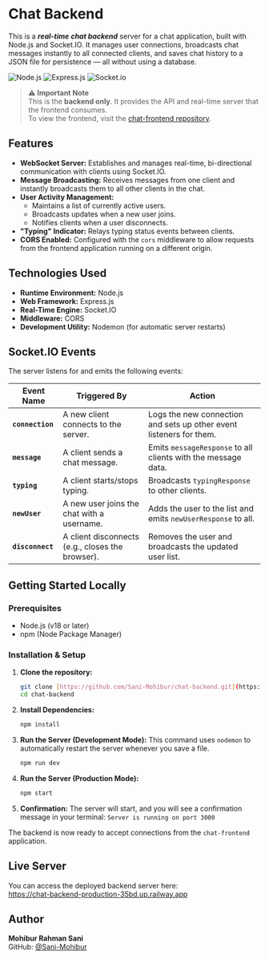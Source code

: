# Chat Backend

This is a **_real-time chat backend_** server for a chat application, built with Node.js and Socket.IO. It manages user connections, broadcasts chat messages instantly to all connected clients, and saves chat history to a JSON file for persistence — all without using a database.

![Node.js](https://img.shields.io/badge/Node.js-339933?style=for-the-badge&logo=nodedotjs&logoColor=white)
![Express.js](https://img.shields.io/badge/Express.js-000000?style=for-the-badge&logo=express&logoColor=white)
![Socket.io](https://img.shields.io/badge/Socket.io-010101?style=for-the-badge&logo=socket.io&logoColor=white)

> **⚠️ Important Note**  
> This is the **backend only**. It provides the API and real-time server that the frontend consumes.  
> To view the frontend, visit the [chat-frontend repository](https://github.com/Sani-Mohibur/chat-frontend).


## Features

* **WebSocket Server:** Establishes and manages real-time, bi-directional communication with clients using Socket.IO.
* **Message Broadcasting:** Receives messages from one client and instantly broadcasts them to all other clients in the chat.
* **User Activity Management:**
    * Maintains a list of currently active users.
    * Broadcasts updates when a new user joins.
    * Notifies clients when a user disconnects.
* **"Typing" Indicator:** Relays typing status events between clients.
* **CORS Enabled:** Configured with the `cors` middleware to allow requests from the frontend application running on a different origin.

## Technologies Used

* **Runtime Environment:** Node.js
* **Web Framework:** Express.js
* **Real-Time Engine:** Socket.IO
* **Middleware:** CORS
* **Development Utility:** Nodemon (for automatic server restarts)

## Socket.IO Events

The server listens for and emits the following events:

| Event Name          | Triggered By                                     | Action                                                              |
| ------------------- | ------------------------------------------------ | ------------------------------------------------------------------- |
| **`connection`** | A new client connects to the server.             | Logs the new connection and sets up other event listeners for them. |
| **`message`** | A client sends a chat message.                   | Emits `messageResponse` to all clients with the message data.       |
| **`typing`** | A client starts/stops typing.                    | Broadcasts `typingResponse` to other clients.                       |
| **`newUser`** | A new user joins the chat with a username.       | Adds the user to the list and emits `newUserResponse` to all.       |
| **`disconnect`** | A client disconnects (e.g., closes the browser). | Removes the user and broadcasts the updated user list.              |

## Getting Started Locally

### Prerequisites

* Node.js (v18 or later)
* npm (Node Package Manager)

### Installation & Setup

1.  **Clone the repository:**
    ```sh
    git clone [https://github.com/Sani-Mohibur/chat-backend.git](https://github.com/Sani-Mohibur/chat-backend.git)
    cd chat-backend
    ```

2.  **Install Dependencies:**
    ```sh
    npm install
    ```

3.  **Run the Server (Development Mode):**
    This command uses `nodemon` to automatically restart the server whenever you save a file.
    ```sh
    npm run dev
    ```

4.  **Run the Server (Production Mode):**
    ```sh
    npm start
    ```

5.  **Confirmation:**
    The server will start, and you will see a confirmation message in your terminal:
    `Server is running on port 3000`

The backend is now ready to accept connections from the `chat-frontend` application.

## Live Server

You can access the deployed backend server here:  
https://chat-backend-production-35bd.up.railway.app

## Author

**Mohibur Rahman Sani**  
GitHub: [@Sani-Mohibur](https://github.com/Sani-Mohibur)

